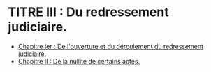 # TITRE III : Du redressement judiciaire.

- [Chapitre Ier : De l'ouverture et du déroulement du redressement judiciaire.](chapitre-ier)
- [Chapitre II : De la nullité de certains actes.](chapitre-ii)
